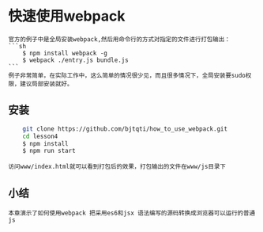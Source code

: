 
# 快速使用webpack
	
	官方的例子中是全局安装webpack,然后用命令行的方式对指定的文件进行打包输出：
	```sh
		$ npm install webpack -g
	 	$ webpack ./entry.js bundle.js
	```
	例子非常简单，在实际工作中，这么简单的情况很少见，而且很多情况下，全局安装要sudo权限，建议局部安装就好。

## 安装
	
```sh
	git clone https://github.com/bjtqti/how_to_use_webpack.git
	cd lesson4
	$ npm install
	$ npm run start
```
    访问www/index.html就可以看到打包后的效果，打包输出的文件在www/js目录下


## 小结
	本章演示了如何使用webpack 把采用es6和jsx 语法编写的源码转换成浏览器可以运行的普通js